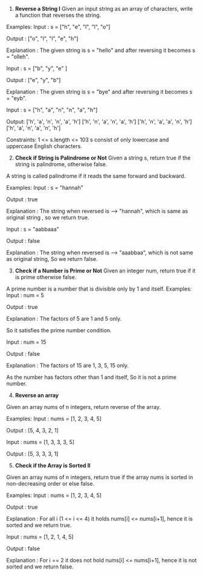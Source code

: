 1. **Reverse a String I**
Given an input string as an array of characters, write a function that reverses the string.


Examples:
Input : s = ["h", "e", "l", "l", "o"]

Output : ["o", "l", "l", "e", "h"]

Explanation : The given string is s = "hello" and after reversing it becomes s = "olleh".

Input : s = ["b", "y", "e" ]

Output : ["e", "y", "b"]

Explanation : The given string is s = "bye" and after reversing it becomes s = "eyb".

Input : s = ["h", "a", "n", "n", "a", "h"]

Output:
['h', 'a', 'n', 'n', 'a', 'h']
['h', 'n', 'a', 'n', 'a', 'h']
['h', 'n', 'a', 'a', 'n', 'h']
['h', 'a', 'n', 'a', 'n', 'h']

Constraints:
1 <= s.length <= 103
s consist of only lowercase and uppercase English characters.

2. **Check if String is Palindrome or Not**
Given a string s, return true if the string is palindrome, otherwise false.

A string is called palindrome if it reads the same forward and backward.

Examples:
Input : s = "hannah"

Output : true

Explanation : The string when reversed is --> "hannah", which is same as original string , so we return true.

Input : s = "aabbaaa"

Output : false

Explanation : The string when reversed is --> "aaabbaa", which is not same as original string, So we return false.

3. **Check if a Number is Prime or Not**
Given an integer num, return true if it is prime otherwise false.

A prime number is a number that is divisible only by 1 and itself.
Examples:
Input : num = 5

Output : true

Explanation : The factors of 5 are 1 and 5 only.

So it satisfies the prime number condition.

Input : num = 15

Output : false

Explanation : The factors of 15 are 1, 3, 5, 15 only.

As the number has factors other than 1 and itself, So it is not a prime number.

4. **Reverse an array**

Given an array nums of n integers, return reverse of the array.


Examples:
Input : nums = [1, 2, 3, 4, 5]

Output : [5, 4, 3, 2, 1]

Input : nums = [1, 3, 3, 3, 5]

Output : [5, 3, 3, 3, 1]

5. **Check if the Array is Sorted II**

Given an array nums of n integers, return true if the array nums is sorted in non-decreasing order or else false.

Examples:
Input : nums = [1, 2, 3, 4, 5]

Output : true

Explanation : For all i (1 <= i <= 4) it holds nums[i] <= nums[i+1], hence it is sorted and we return true.

Input : nums = [1, 2, 1, 4, 5]

Output : false

Explanation : For i == 2 it does not hold nums[i] <= nums[i+1], hence it is not sorted and we return false.
